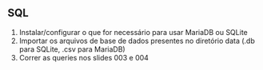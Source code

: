 ## SQL
1. Instalar/configurar o que for necessário para usar MariaDB ou SQLite
2. Importar os arquivos de base de dados presentes no diretório data (.db para SQLite, .csv para MariaDB)
3. Correr as queries nos slides 003 e 004
